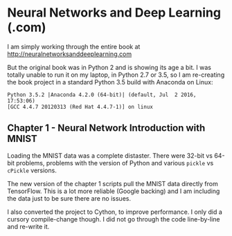 # Neural Networks and Deep Learning (.com)

I am simply working through the entire book at http://neuralnetworksanddeeplearning.com

But the original book was in Python 2 and is showing its age a bit. I was totally unable to run it on my laptop, in Python 2.7 or 3.5, so I am re-creating the book project in a standard Python 3.5 build with Anaconda on Linux:

    Python 3.5.2 |Anaconda 4.2.0 (64-bit)| (default, Jul  2 2016, 17:53:06) 
    [GCC 4.4.7 20120313 (Red Hat 4.4.7-1)] on linux


## Chapter 1 - Neural Network Introduction with MNIST

Loading the MNIST data was a complete distaster. There were 32-bit vs 64-bit problems, problems with the version of Python and various `pickle` vs `cPickle` versions.

The new version of the chapter 1 scripts pull the MNIST data directly from TensorFlow. This is a lot more reliable (Google backing) and I am including the data just to be sure there are no issues.

I also converted the project to Cython, to improve performance. I only did a cursory compile-change though. I did not go through the code line-by-line and re-write it.
